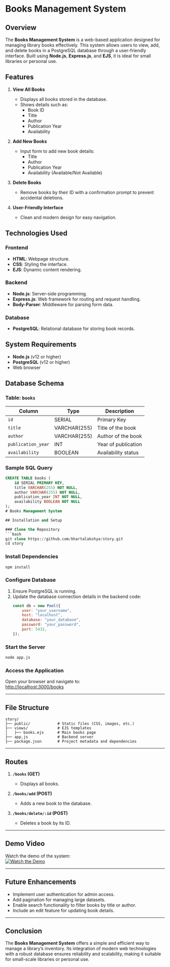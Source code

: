 # Books Management System

## Overview

The **Books Management System** is a web-based application designed for managing library books effectively. This system allows users to view, add, and delete books in a PostgreSQL database through a user-friendly interface. Built using **Node.js**, **Express.js**, and **EJS**, it is ideal for small libraries or personal use.

## Features

1. **View All Books**  
   - Displays all books stored in the database.
   - Shows details such as:  
     - Book ID  
     - Title  
     - Author  
     - Publication Year  
     - Availability  

2. **Add New Books**  
   - Input form to add new book details:  
     - Title  
     - Author  
     - Publication Year  
     - Availability (Available/Not Available)  

3. **Delete Books**  
   - Remove books by their ID with a confirmation prompt to prevent accidental deletions.

4. **User-Friendly Interface**  
   - Clean and modern design for easy navigation.

## Technologies Used

### Frontend
- **HTML**: Webpage structure.
- **CSS**: Styling the interface.
- **EJS**: Dynamic content rendering.

### Backend
- **Node.js**: Server-side programming.
- **Express.js**: Web framework for routing and request handling.
- **Body-Parser**: Middleware for parsing form data.

### Database
- **PostgreSQL**: Relational database for storing book records.

## System Requirements
- **Node.js** (v12 or higher)
- **PostgreSQL** (v12 or higher)
- Web browser

## Database Schema

### Table: `books`

| Column            | Type          | Description                  |
|--------------------|---------------|------------------------------|
| `id`              | SERIAL        | Primary Key                  |
| `title`           | VARCHAR(255)  | Title of the book            |
| `author`          | VARCHAR(255)  | Author of the book           |
| `publication_year`| INT           | Year of publication          |
| `availability`    | BOOLEAN       | Availability status          |

### Sample SQL Query
```sql
CREATE TABLE books (
    id SERIAL PRIMARY KEY,
    title VARCHAR(255) NOT NULL,
    author VARCHAR(255) NOT NULL,
    publication_year INT NOT NULL,
    availability BOOLEAN NOT NULL
);
# Books Management System

## Installation and Setup

### Clone the Repository
```bash
git clone https://github.com/khartalakshya/story.git
cd story
```

### Install Dependencies
```bash
npm install
```

### Configure Database

1. Ensure PostgreSQL is running.
2. Update the database connection details in the backend code:
    ```javascript
    const db = new Pool({
        user: "your_username",
        host: "localhost",
        database: "your_database",
        password: "your_password",
        port: 5432,
    });
    ```

### Start the Server
```bash
node app.js
```

### Access the Application

Open your browser and navigate to:  
[http://localhost:3000/books](http://localhost:3000/books)

---

## File Structure

```
story/
├── public/            # Static files (CSS, images, etc.)
├── views/             # EJS templates
│   ├── books.ejs      # Main books page
├── app.js             # Backend server
├── package.json       # Project metadata and dependencies
```

---

## Routes

1. **`/books` (GET)**  
   - Displays all books.

2. **`/books/add` (POST)**  
   - Adds a new book to the database.

3. **`/books/delete/:id` (POST)**  
   - Deletes a book by its ID.

---

## Demo Video

Watch the demo of the system:  
[![Watch the Demo](https://img.youtube.com/vi/VIDEO_ID_HERE/0.jpg)](https://www.youtube.com/watch?v=VIDEO_ID_HERE)

---

## Future Enhancements

- Implement user authentication for admin access.
- Add pagination for managing large datasets.
- Enable search functionality to filter books by title or author.
- Include an edit feature for updating book details.

---

## Conclusion

The **Books Management System** offers a simple and efficient way to manage a library’s inventory. Its integration of modern web technologies with a robust database ensures reliability and scalability, making it suitable for small-scale libraries or personal use.

